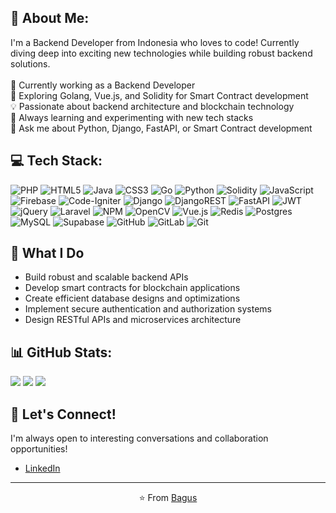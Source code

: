 <!---
- 👋 Hi, I’m @bagosss
- 👀 I’m interested in Backend Development and Smart Contract Development
- 🌱 I’m currently learning Golang for the Backend and Solidity for the Smart Contract
- 💞️ I’m looking to collaborate on ...
- 📫 How to reach me ...

bagosss/bagosss is a ✨ special ✨ repository because its `README.md` (this file) appears on your GitHub profile.
You can click the Preview link to take a look at your changes.
--->
## 💫 About Me:
I'm a Backend Developer from Indonesia who loves to code! Currently diving deep into exciting new technologies while building robust backend solutions.<br/><br/>🔭 Currently working as a Backend Developer<br/>🌱 Exploring Golang, Vue.js, and Solidity for Smart Contract development<br/>💡 Passionate about backend architecture and blockchain technology<br/>🎯 Always learning and experimenting with new tech stacks<br/>💬 Ask me about Python, Django, FastAPI, or Smart Contract development

## 💻 Tech Stack:
![PHP](https://img.shields.io/badge/php-%23777BB4.svg?style=for-the-badge&logo=php&logoColor=white) ![HTML5](https://img.shields.io/badge/html5-%23E34F26.svg?style=for-the-badge&logo=html5&logoColor=white) ![Java](https://img.shields.io/badge/java-%23ED8B00.svg?style=for-the-badge&logo=openjdk&logoColor=white) ![CSS3](https://img.shields.io/badge/css3-%231572B6.svg?style=for-the-badge&logo=css3&logoColor=white) ![Go](https://img.shields.io/badge/go-%2300ADD8.svg?style=for-the-badge&logo=go&logoColor=white) ![Python](https://img.shields.io/badge/python-3670A0?style=for-the-badge&logo=python&logoColor=ffdd54) ![Solidity](https://img.shields.io/badge/Solidity-%23363636.svg?style=for-the-badge&logo=solidity&logoColor=white) ![JavaScript](https://img.shields.io/badge/javascript-%23323330.svg?style=for-the-badge&logo=javascript&logoColor=%23F7DF1E) ![Firebase](https://img.shields.io/badge/firebase-%23039BE5.svg?style=for-the-badge&logo=firebase) ![Code-Igniter](https://img.shields.io/badge/CodeIgniter-%23EF4223.svg?style=for-the-badge&logo=codeIgniter&logoColor=white) ![Django](https://img.shields.io/badge/django-%23092E20.svg?style=for-the-badge&logo=django&logoColor=white) ![DjangoREST](https://img.shields.io/badge/DJANGO-REST-ff1709?style=for-the-badge&logo=django&logoColor=white&color=ff1709&labelColor=gray) ![FastAPI](https://img.shields.io/badge/FastAPI-005571?style=for-the-badge&logo=fastapi) ![JWT](https://img.shields.io/badge/JWT-black?style=for-the-badge&logo=JSON%20web%20tokens) ![jQuery](https://img.shields.io/badge/jquery-%230769AD.svg?style=for-the-badge&logo=jquery&logoColor=white) ![Laravel](https://img.shields.io/badge/laravel-%23FF2D20.svg?style=for-the-badge&logo=laravel&logoColor=white) ![NPM](https://img.shields.io/badge/NPM-%23CB3837.svg?style=for-the-badge&logo=npm&logoColor=white) ![OpenCV](https://img.shields.io/badge/opencv-%23white.svg?style=for-the-badge&logo=opencv&logoColor=white) ![Vue.js](https://img.shields.io/badge/vue.js-%2335495e.svg?style=for-the-badge&logo=vuedotjs&logoColor=%234FC08D) ![Redis](https://img.shields.io/badge/redis-%23DD0031.svg?style=for-the-badge&logo=redis&logoColor=white) ![Postgres](https://img.shields.io/badge/postgres-%23316192.svg?style=for-the-badge&logo=postgresql&logoColor=white) ![MySQL](https://img.shields.io/badge/mysql-4479A1.svg?style=for-the-badge&logo=mysql&logoColor=white) ![Supabase](https://img.shields.io/badge/Supabase-3ECF8E?style=for-the-badge&logo=supabase&logoColor=white) ![GitHub](https://img.shields.io/badge/github-%23121011.svg?style=for-the-badge&logo=github&logoColor=white) ![GitLab](https://img.shields.io/badge/gitlab-%23181717.svg?style=for-the-badge&logo=gitlab&logoColor=white) ![Git](https://img.shields.io/badge/git-%23F05033.svg?style=for-the-badge&logo=git&logoColor=white)

<!---
## 🔥 Current Focus
- 🔍 Exploring: Golang for high-performance backend services
- 🎨 Learning: Vue.js for modern frontend development
- ⛓️ Building: Smart Contracts with Solidity on EVM
- 🏗️ Crafting: Scalable backend architectures with Python
--->

## 💼 What I Do
- Build robust and scalable backend APIs
- Develop smart contracts for blockchain applications
- Create efficient database designs and optimizations
- Implement secure authentication and authorization systems
- Design RESTful APIs and microservices architecture

## 📊 GitHub Stats:
![](https://github-readme-stats.vercel.app/api?username=bagosss&theme=radical&hide_border=false&include_all_commits=true&count_private=true)
![](https://github-readme-stats.vercel.app/api/top-langs/?username=bagosss&theme=radical&hide_border=false&include_all_commits=true&count_private=true&layout=compact)
![](https://nirzak-streak-stats.vercel.app/?user=bagosss&theme=radical&hide_border=false)

## 🤝 Let's Connect!
I'm always open to interesting conversations and collaboration opportunities!
- [LinkedIn](https://www.linkedin.com/in/mohammadbagus)

---
<p align="center">
  ⭐️ From 
  <a href="https://github.com/bagosss">Bagus</a>
</p>
